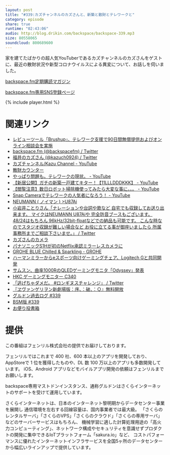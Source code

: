 ```yaml
---
layout: post
title: "#339:カズチャンネルのカズさんと、新築と散財とテレワークと"
category: episode
share: true
runtime: "02:43:06"
audio: http://blog.drikin.com/backspace/backspace-339.mp3
size: 80558065
soundcloud: 800689600
---
```


家を建てたばかりの超人気YouTuberであるカズチャンネルのカズさんをゲストに、最近の散財状況や新型コロナウイルスによる異変について、お話しを伺いました。

[backspace.fm定期購読マガジン](https://note.mu/drikin/m/m55ec296b7655)

[backspace.fm専用SNS登録ページ](https://mstdn.guru/invite/3WVHpSMr)

{% include player.html %}

# 関連リンク
* [レビューツール「Brushup」、テレワーク支援で90日間無償提供およびオンライン相談会を実施](https://www.brushup.net/)
* [backspace.fm (@backspacefm) / Twitter](https://twitter.com/backspacefm)
* [福井のカズさん (@kazuch0924) / Twitter](https://twitter.com/kazuch0924)
* [カズチャンネル/Kazu Channel - YouTube](https://www.youtube.com/user/kazuch0924)
* [散財カウンター](http://sanzai.azurewebsites.net/)
* [やっぱり問題も。テレワークの現状。 - YouTube](https://www.youtube.com/watch?v=QgGbXoIok50&feature=youtu.be)
* [【新居公開】ガチの新築一戸建てキター！【11LLLDDDKKK】 - YouTube](https://www.youtube.com/watch?v=zRSd3CjQvV8&feature=youtu.be)
* [【閲覧注意】数日ロボット掃除機使ってみたら大変な事に。。。 - YouTube](https://www.youtube.com/watch?v=-ytnbqL8u4Q&feature=youtu.be)
* [Snap Cameraでテレワークの人気者になろう！ - YouTube](https://www.youtube.com/watch?v=9dxz8fckqW0&feature=youtu.be)
* [NEUMANN ( ノイマン ) >U87Ai](https://www.soundhouse.co.jp/products/detail/item/55950/)
* [小岩井ことりさん「ナレーションや台詞や歌など 自宅でも収録してお送り出来ます。 マイクはNEUMANN U87Aiや 完全防音ブースもございます。 48/24はもちろん 96kHz/32bit-floatなどでの納品も可能です。 こんな時なのでスタジオ収録が難しい場合など お役に立てる事が御座いましたら 所属事務所までご相談下さいませ。」 / Twitter](https://twitter.com/koiwai_kotori/status/1245731191006720003?s=12)
* [カズさんのカメラ](https://mstdn.guru/@kazuch0924/104017816369495402)
* [パナソニックS1Hが初のNetflix承認ミラーレスカメラに](https://www.cinema5d.com/jp/panasonic-s1h-the-first-netflix-approved-mirrorless-camera/)
* [GROHE BLUE Chilled & Sparkling - GROHE](https://www.grohe.co.jp/groheblue/chilled_sparkling.html)
* [ハーマンミラーからeスポーツ向けゲーミングチェア、Logitech Gと共同開発](https://japanese.engadget.com/jp-2020-02-26-logitech-g.html)
* [サムスン、曲率1000RのQLEDゲーミングモニタ「Odyssey」発表](https://japanese.engadget.com/jp-2020-01-03-1000r-qled-odyssey-qhd.html)
* [HKC ゲーミングモニター C340](https://www.youtube.com/watch?v=yiet7LPKqns)
* [「逃げちゃダメだ。 #ロンギヌスチャレンジ」 / Twitter](https://twitter.com/kazuch0924/status/1249269771578703873?s=20)
* [『ヱヴァンゲリヲン新劇場版：序、：破、：Ｑ』無料開放](https://www.evangelion.co.jp/news/stayhomeeva/#more-681)
* [グルドン過去ログ #339](https://rbtnn.github.io/mstdn-picker/?instance=mstdn.guru&since_id=104017590636122618&max_id=104018272606395481)
* [BSM版 #339](https://note.com/backspacefm/n/n0439fd2d2648)
* [お便り投書箱](https://forms.gle/NDBngfLwc3jKbLEJ6)

# 提供

この番組はフェンリル株式会社の提供でお届けしております。

フェンリルではこれまで 400 社、600 本以上のアプリを開発しており、AppStoreで 1 位を獲得したものや、DL 数 100 万以上のアプリも多数開発しています。
iOS、Android アプリなどモバイルアプリ開発の依頼はフェンリルまでお願いします。

backspace専用マストドンインスタンス、通称グルドンはさくらインターネットのサポートを受けて運用しています。

さくらインターネットは、日本のインターネット黎明期からデータセンター事業を展開し
通信環境を左右する回線容量は、国内事業者では最大級。
「さくらのレンタルサーバ」「さくらのVPS」「さくらのクラウド」「さくらの専用サーバ」などのサーバーサービスはもちろん、
機械学習に適した計算処理用途の「高火力コンピューティング」、ネットワーク構成やセキュリティを意識せずプロダクトの開発に集中できるIoTプラットフォーム「sakura.io」など、
コストパフォーマンスに優れたインターネットインフラサービスを全国5ヶ所のデータセンターから幅広いラインアップで提供しています。
